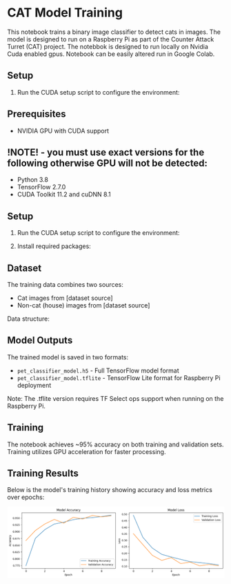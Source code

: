 # CAT Model Training

This notebook trains a binary image classifier to detect cats in images. The model is designed to run on a Raspberry Pi as part of the Counter Attack Turret (CAT) project. The notebbok is designed to run locally on Nvidia Cuda enabled gpus. Notebook can be easily altered run in Google Colab. 


## Setup

1. Run the CUDA setup script to configure the environment:

## Prerequisites

- NVIDIA GPU with CUDA support

## !NOTE! - you must use exact versions for the following otherwise GPU will not be detected: 
- Python 3.8
- TensorFlow 2.7.0
- CUDA Toolkit 11.2 and cuDNN 8.1

## Setup

1. Run the CUDA setup script to configure the environment:

2. Install required packages:

## Dataset

The training data combines two sources:
- Cat images from [dataset source]
- Non-cat (house) images from [dataset source]

Data structure:

## Model Outputs

The trained model is saved in two formats:
- `pet_classifier_model.h5` - Full TensorFlow model format
- `pet_classifier_model.tflite` - TensorFlow Lite format for Raspberry Pi deployment

Note: The .tflite version requires TF Select ops support when running on the Raspberry Pi.

## Training

The notebook achieves ~95% accuracy on both training and validation sets. Training utilizes GPU acceleration for faster processing.


## Training Results

Below is the model's training history showing accuracy and loss metrics over epochs:

![Training History](output.png)


